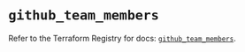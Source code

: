 # `github_team_members`

Refer to the Terraform Registry for docs: [`github_team_members`](https://registry.terraform.io/providers/integrations/github/6.7.3/docs/resources/team_members).
